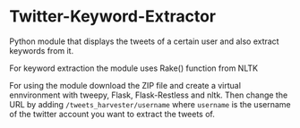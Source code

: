 # Twitter-Keyword-Extractor
Python module that displays the tweets of a certain user and also extract keywords from it.

For keyword extraction the module uses Rake() function from NLTK

For using the module download the ZIP file and create a virtual ennvironment with tweepy, Flask, Flask-Restless and nltk. Then change the URL by adding ```/tweets_harvester/username```  where ```username``` is the username of the twitter account you want to extract the tweets of.

